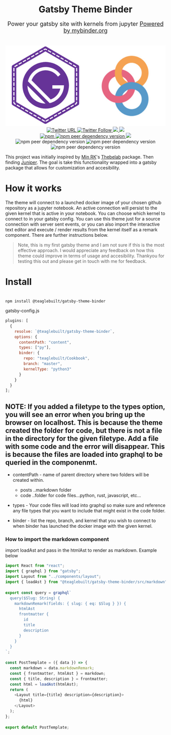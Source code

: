 <div align="center">
  <h1 style="margin-bottom: 0;">Gatsby Theme Binder</h1>
  <p style="margin-top: 1em; margin-bottom: 2em; font-size: large;">
    Power your gatsby site with kernels from jupyter
    <a href="https://mybinder.org" alt="drf" target="_blank" rel="noreferrer">
      Powered by mybinder.org
    </a>
    <div>
        <img src="https://raw.githubusercontent.com/teaglebuilt/gatsby-theme-binder/master/assets/imgonline-com-ua-twotoone-6B8knnTJ7Z.jpg">
    </div>
    <div>
        <a href="https://twitter.com/intent/tweet?text=Wow:&url=https%3A%2F%2Fgithub.com%2Fteaglebuilt%2Fgatsby-theme-binder">
          <img alt="Twitter URL" src="https://img.shields.io/twitter/url?style=social&url=https%3A%2F%2Fgithub.com%2Fteaglebuilt%2Fgatsby-theme-binder">
        </a>
        <a href="https://twitter.com/intent/follow?screen_name=TeagleDillan">
          <img alt="Twitter Follow" src="https://img.shields.io/twitter/follow/TeagleDillan?style=social">
        </a>
        <a href="https://github.com/teaglebuilt/gatsby-theme-binder">
          <img src="https://img.shields.io/github/watchers/teaglebuilt/gatsby-theme-binder?style=social">
        </a>
        <a href="https://github.com/teaglebuilt/gatsby-theme-binder">
          <img src="https://img.shields.io/github/stars/teaglebuilt/gatsby-theme-binder?style=social">
        </a>
    </div>
    <div>
      <a href="https://img.shields.io/npm/v/@teaglebuilt/gatsby-theme-binder">
        <img alt="npm" src="https://img.shields.io/npm/v/@teaglebuilt/gatsby-theme-binder">
      </a>
      <a href="https://www.gatsbyjs.org/packages/@teaglebuilt/gatsby-theme-binder">
        <img alt="npm peer dependency version" src="https://img.shields.io/npm/dependency-version/@teaglebuilt/gatsby-theme-binder/peer/gatsby">
      </a>
      <img src="https://img.shields.io/npm/dw/@teaglebuilt/gatsby-theme-binder">
      <img alt="npm peer dependency version" src="https://img.shields.io/npm/dependency-version/@teaglebuilt/gatsby-theme-binder/peer/gatsby-source-filesystem">
      <img alt="npm peer dependency version" src="https://img.shields.io/npm/dependency-version/@teaglebuilt/gatsby-theme-binder/peer/react">
      <img alt="npm peer dependency version" src="https://img.shields.io/npm/dependency-version/@teaglebuilt/gatsby-theme-binder/peer/react-dom">
  </div>
</div>

This project was initially inspired by [Min RK](https://github.com/minrk)'s
[Thebelab](https://github.com/minrk/thebelab) package. Then finding [Juniper](https://github.com/ines/juniper). The goal is take this functionality wrapped into a gatsby package that allows for customization and accesibility.

# How it works

The theme will connect to a launched docker image of your chosen github repository as a jupyter notebook. An active connection will persist to the given kernel that is active in your notebook. You can choose which kernel to connect to in your gatsby config. You can use this theme just for a source connection with server sent events, or you can also import the interactive text editor and execute / render results from the kernel itself as a remark component. There are further instructions below.

> Note, this is my first gatsby theme and I am not sure if this is the most effective approach. I would appreciate any feedback on how this theme could improve in terms of usage and accesibility. Thankyou for testing this out and please get in touch with me for feedback.

# Install

```

npm install @teaglebuilt/gatsby-theme-binder

```

gatsby-config.js

```js
plugins: [
  {
    resolve: `@teaglebuilt/gatsby-theme-binder`,
    options: {
      contentPath: "content",
      types: ["py"],
      binder: {
        repo: "teaglebuilt/Cookbook",
        branch: "master",
        kernelType: "python3"
      }
    }
  }
];
```

## NOTE: If you added a filetype to the types option, you will see an error when you bring up the browser on localhost. This is because the theme created the folder for code, but there is not a file in the directory for the given filetype. Add a file with some code and the error will disappear. This is because the files are loaded into graphql to be queried in the componenmt.


- contentPath - name of parent directory where two folders will be created within.

  - posts ..markdown folder
  - code ..folder for code files...python, rust, javascript, etc...

- types - Your code files will load into graphql so make sure and reference any file types that you want to include that might exist in the code folder.

- binder - list the repo, branch, and kernel that you wish to connect to when binder has launched the docker image with the given kernel.

### How to import the markdown component

import loadAst and pass in the htmlAst to render as markdown. Example below

```js
import React from "react";
import { graphql } from "gatsby";
import Layout from "../components/layout";
import { loadAst } from "@teaglebuilt/gatsby-theme-binder/src/markdown";

export const query = graphql`
  query($Slug: String) {
    markdownRemark(fields: { slug: { eq: $Slug } }) {
      htmlAst
      frontmatter {
        id
        title
        description
      }
    }
  }
`;

const PostTemplate = ({ data }) => {
  const markdown = data.markdownRemark;
  const { frontmatter, htmlAst } = markdown;
  const { title, description } = frontmatter;
  const html = loadAst(htmlAst);
  return (
    <Layout title={title} description={description}>
      {html}
    </Layout>
  );
};

export default PostTemplate;
```
